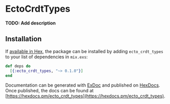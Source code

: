 # EctoCrdtTypes

**TODO: Add description**

## Installation

If [available in Hex](https://hex.pm/docs/publish), the package can be installed
by adding `ecto_crdt_types` to your list of dependencies in `mix.exs`:

```elixir
def deps do
  [{:ecto_crdt_types, "~> 0.1.0"}]
end
```

Documentation can be generated with [ExDoc](https://github.com/elixir-lang/ex_doc)
and published on [HexDocs](https://hexdocs.pm). Once published, the docs can
be found at [https://hexdocs.pm/ecto_crdt_types](https://hexdocs.pm/ecto_crdt_types).

